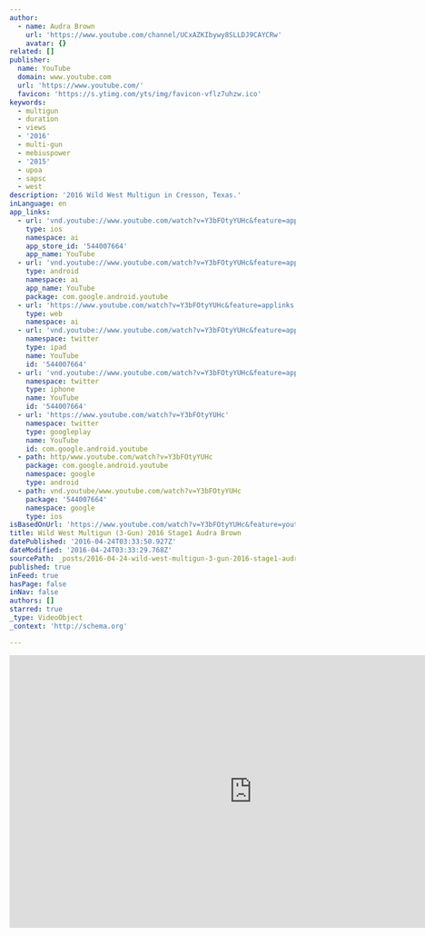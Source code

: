 ```yaml
---
author:
  - name: Audra Brown
    url: 'https://www.youtube.com/channel/UCxAZKIbywy8SLLDJ9CAYCRw'
    avatar: {}
related: []
publisher:
  name: YouTube
  domain: www.youtube.com
  url: 'https://www.youtube.com/'
  favicon: 'https://s.ytimg.com/yts/img/favicon-vflz7uhzw.ico'
keywords:
  - multigun
  - duration
  - views
  - '2016'
  - multi-gun
  - mebiuspower
  - '2015'
  - upoa
  - sapsc
  - west
description: '2016 Wild West Multigun in Cresson, Texas.'
inLanguage: en
app_links:
  - url: 'vnd.youtube://www.youtube.com/watch?v=Y3bFOtyYUHc&feature=applinks'
    type: ios
    namespace: ai
    app_store_id: '544007664'
    app_name: YouTube
  - url: 'vnd.youtube://www.youtube.com/watch?v=Y3bFOtyYUHc&feature=applinks'
    type: android
    namespace: ai
    app_name: YouTube
    package: com.google.android.youtube
  - url: 'https://www.youtube.com/watch?v=Y3bFOtyYUHc&feature=applinks'
    type: web
    namespace: ai
  - url: 'vnd.youtube://www.youtube.com/watch?v=Y3bFOtyYUHc&feature=applinks'
    namespace: twitter
    type: ipad
    name: YouTube
    id: '544007664'
  - url: 'vnd.youtube://www.youtube.com/watch?v=Y3bFOtyYUHc&feature=applinks'
    namespace: twitter
    type: iphone
    name: YouTube
    id: '544007664'
  - url: 'https://www.youtube.com/watch?v=Y3bFOtyYUHc'
    namespace: twitter
    type: googleplay
    name: YouTube
    id: com.google.android.youtube
  - path: http/www.youtube.com/watch?v=Y3bFOtyYUHc
    package: com.google.android.youtube
    namespace: google
    type: android
  - path: vnd.youtube/www.youtube.com/watch?v=Y3bFOtyYUHc
    package: '544007664'
    namespace: google
    type: ios
isBasedOnUrl: 'https://www.youtube.com/watch?v=Y3bFOtyYUHc&feature=youtu.be'
title: Wild West Multigun (3-Gun) 2016 Stage1 Audra Brown
datePublished: '2016-04-24T03:33:50.927Z'
dateModified: '2016-04-24T03:33:29.768Z'
sourcePath: _posts/2016-04-24-wild-west-multigun-3-gun-2016-stage1-audra-brown.md
published: true
inFeed: true
hasPage: false
inNav: false
authors: []
starred: true
_type: VideoObject
_context: 'http://schema.org'

---
```

<iframe src="https://cdn.embedly.com/widgets/media.html?src=https%3A%2F%2Fwww.youtube.com%2Fembed%2FY3bFOtyYUHc%3Ffeature%3Doembed&amp;url=https%3A%2F%2Fwww.youtube.com%2Fwatch%3Fv%3DY3bFOtyYUHc%26feature%3Dyoutu.be&amp;image=https%3A%2F%2Fi.ytimg.com%2Fvi%2FY3bFOtyYUHc%2Fhqdefault.jpg&amp;key=b7d04c9b404c499eba89ee7072e1c4f7&amp;type=text%2Fhtml&amp;schema=youtube" width="854" height="480" scrolling="no" frameborder="0" allowfullscreen="" style=""></iframe>